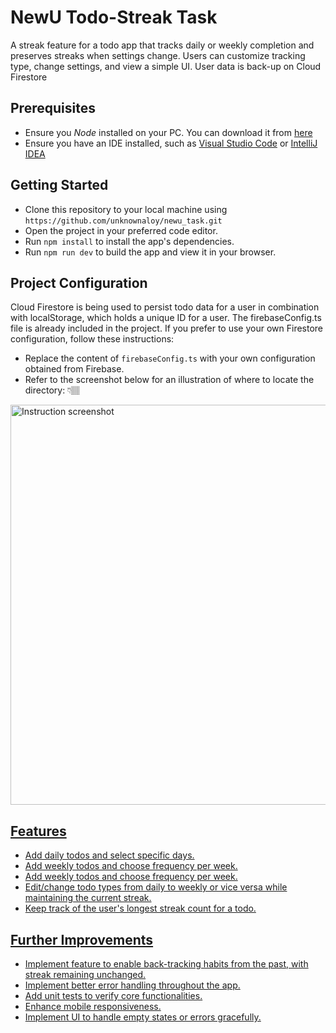 # NewU Todo-Streak Task

A streak feature for a todo app that tracks daily or weekly completion and preserves streaks when settings change. Users can customize tracking type, change settings, and view a simple UI. User data is back-up on Cloud Firestore

## Prerequisites

- Ensure you _Node_ installed on your PC. You can download it from [here](https://nodejs.org/en/download/current)
- Ensure you have an IDE installed, such as [Visual Studio Code](https://code.visualstudio.com/download) or [IntelliJ IDEA](https://www.jetbrains.com/idea/download/)

## Getting Started

- Clone this repository to your local machine using `https://github.com/unknownaloy/newu_task.git`
- Open the project in your preferred code editor.
- Run `npm install` to install the app's dependencies.
- Run `npm run dev` to build the app and view it in your browser.

## Project Configuration

Cloud Firestore is being used to persist todo data for a user in combination with localStorage, which holds a unique ID for a user. The firebaseConfig.ts file is already included in the project. If you prefer to use your own Firestore configuration, follow these instructions:

- Replace the content of `firebaseConfig.ts` with your own configuration obtained from Firebase.
- Refer to the screenshot below for an illustration of where to locate the directory: 👇🏽

<a href="https://drive.google.com/uc?export=view&id=1hs7CaPIZr56fTG3KnfrndBdAm8TSFfBd"><img alt="Instruction screenshot" src="https://drive.google.com/uc?export=view&id=1hs7CaPIZr56fTG3KnfrndBdAm8TSFfBd" style="width: 640px" title="Click to enlarge picture" />

## Features

- Add daily todos and select specific days.
- Add weekly todos and choose frequency per week.
- Add weekly todos and choose frequency per week.
- Edit/change todo types from daily to weekly or vice versa while maintaining the current streak.
- Keep track of the user's longest streak count for a todo.

## Further Improvements

- Implement feature to enable back-tracking habits from the past, with streak remaining unchanged.
- Implement better error handling throughout the app.
- Add unit tests to verify core functionalities.
- Enhance mobile responsiveness.
- Implement UI to handle empty states or errors gracefully.
